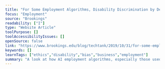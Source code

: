 ```yaml
---
title: "For Some Employment Algorithms, Disability Discrimination by Default"
focus: "Employment"
source: "Brookings"
readability: ["I"]
type: "Website Article"
toolPurpose: []
toolAccessibilityIssues: []
openSource: false
link: "https://www.brookings.edu/blog/techtank/2019/10/31/for-some-employment-algorithms-disability-discrimination-by-default/"
keywords: []
learnTags: ["ethics","disability","bias","business","employment"]
summary: "A look at how AI employment algorithms, especially those used for video interviews, discriminate against people with disabilities. "
---
```


